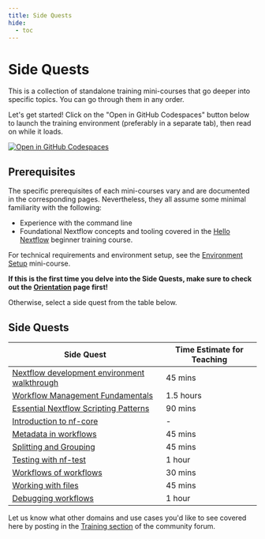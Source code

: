 ```yaml
---
title: Side Quests
hide:
  - toc
---
```


# Side Quests

This is a collection of standalone training mini-courses that go deeper into specific topics. You can go through them in any order.

Let's get started! Click on the "Open in GitHub Codespaces" button below to launch the training environment (preferably in a separate tab), then read on while it loads.

[![Open in GitHub Codespaces](https://github.com/codespaces/badge.svg)](https://codespaces.new/nextflow-io/training?quickstart=1&ref=master)

## Prerequisites

The specific prerequisites of each mini-courses vary and are documented in the corresponding pages.
Nevertheless, they all assume some minimal familiarity with the following:

- Experience with the command line
- Foundational Nextflow concepts and tooling covered in the [Hello Nextflow](../../hello_nextflow/) beginner training course.

For technical requirements and environment setup, see the [Environment Setup](../../envsetup/) mini-course.

**If this is the first time you delve into the Side Quests, make sure to check out the [Orientation](./orientation.md) page first!**

Otherwise, select a side quest from the table below.

## Side Quests

| Side Quest                                                                 | Time Estimate for Teaching |
| -------------------------------------------------------------------------- | -------------------------- |
| [Nextflow development environment walkthrough](./ide_features.md)          | 45 mins                    |
| [Workflow Management Fundamentals](./workflow_management_fundamentals.md)  | 1.5 hours                  |
| [Essential Nextflow Scripting Patterns](./essential_scripting_patterns.md) | 90 mins                    |
| [Introduction to nf-core](./nf-core.md)                                    | -                          |
| [Metadata in workflows](./metadata.md)                                     | 45 mins                    |
| [Splitting and Grouping](./splitting_and_grouping.md)                      | 45 mins                    |
| [Testing with nf-test](./nf-test.md)                                       | 1 hour                     |
| [Workflows of workflows](./workflows_of_workflows.md)                      | 30 mins                    |
| [Working with files](./working_with_files.md)                              | 45 mins                    |
| [Debugging workflows](./debugging.md)                                      | 1 hour                     |

Let us know what other domains and use cases you'd like to see covered here by posting in the [Training section](https://community.seqera.io/c/training/) of the community forum.

